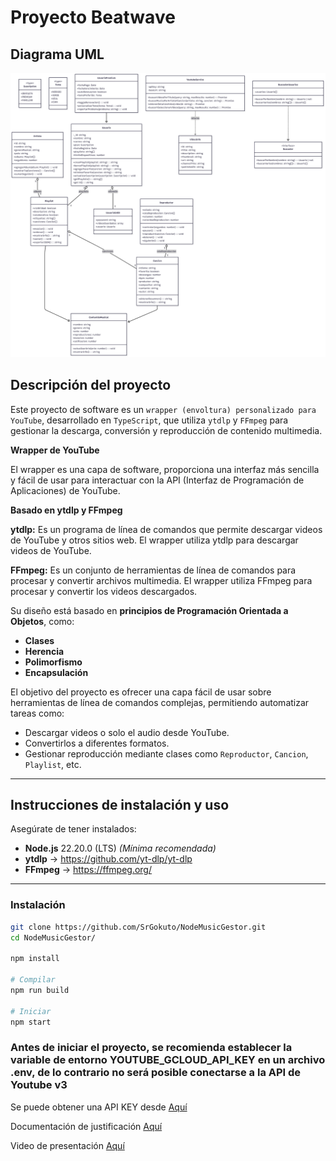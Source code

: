 # Proyecto Beatwave

##  Diagrama UML

![Diagrama UML](./UML.png)

##  Descripción del proyecto

Este proyecto de software es un `wrapper (envoltura) personalizado para YouTube`, desarrollado en `TypeScript`, que utiliza `ytdlp` y `FFmpeg` para gestionar la descarga, conversión y reproducción de contenido multimedia.

**Wrapper de YouTube**

El wrapper es una capa de software, proporciona una interfaz más sencilla y fácil de usar para interactuar con la API (Interfaz de Programación de Aplicaciones) de YouTube.

**Basado en ytdlp y FFmpeg**

**ytdlp:** Es un programa de línea de comandos que permite descargar videos de YouTube y otros sitios web. El wrapper utiliza ytdlp para descargar videos de YouTube.

**FFmpeg:** Es un conjunto de herramientas de línea de comandos para procesar y convertir archivos multimedia. El wrapper utiliza FFmpeg para procesar y convertir los videos descargados.

Su diseño está basado en **principios de Programación Orientada a Objetos**, como:

- **Clases**
- **Herencia**
- **Polimorfismo**
- **Encapsulación**

El objetivo del proyecto es ofrecer una capa fácil de usar sobre herramientas de línea de comandos complejas, permitiendo automatizar tareas como:

- Descargar videos o solo el audio desde YouTube.
- Convertirlos a diferentes formatos.
- Gestionar reproducción mediante clases como `Reproductor`, `Cancion`, `Playlist`, etc.

--- 

## Instrucciones de instalación y uso

Asegúrate de tener instalados:

- **Node.js** 22.20.0 (LTS) _(Mínima recomendada)_
- **ytdlp** → https://github.com/yt-dlp/yt-dlp
- **FFmpeg** → https://ffmpeg.org/

---

### Instalación

```bash
git clone https://github.com/SrGokuto/NodeMusicGestor.git
cd NodeMusicGestor/

npm install

# Compilar
npm run build

# Iniciar
npm start
```

### Antes de iniciar el proyecto, se recomienda establecer la variable de entorno YOUTUBE_GCLOUD_API_KEY en un archivo .env, de lo contrario no será posible conectarse a la API de Youtube v3

Se puede obtener una API KEY desde [Aquí](https://console.cloud.google.com)

Documentación de justificación [Aquí](https://drive.google.com/file/d/1-ekPsU-kXqBjPewokNmbUn9D54BAQBmc/view?usp=sharing)

Video de presentación [Aquí](https://youtu.be/xcdPlMhPPdU)